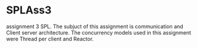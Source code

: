 # SPLAss3
assignment 3 SPL. The subjuct of this assignment is communication and Client server architecture.
The concurrency models used in this assignment were Thread per client and Reactor.
